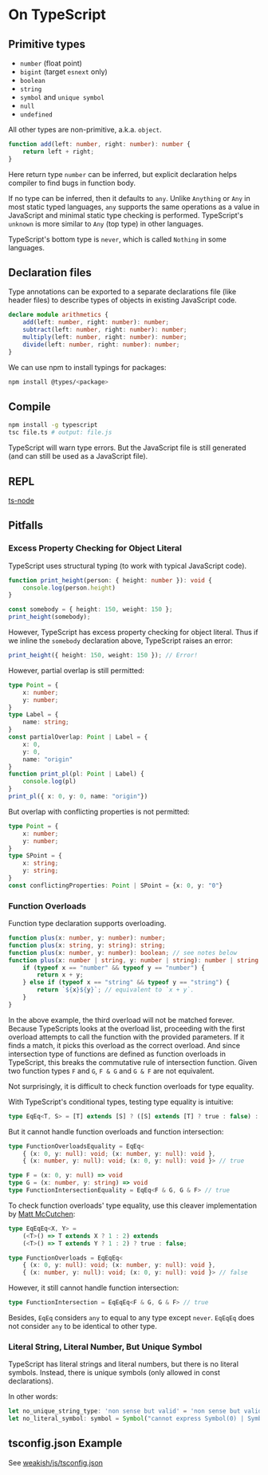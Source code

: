 On TypeScript
=============

Primitive types
---------------

- `number` (float point)
- `bigint` (target `esnext` only)
- `boolean`
- `string`
- `symbol` and `unique symbol`
- `null`
- `undefined`

All other types are non-primitive, a.k.a. `object`.

```typescript
function add(left: number, right: number): number {
	return left + right;
}
```

Here return type `number` can be inferred,
but explicit declaration helps compiler to find bugs in function body.

If no type can be inferred, then it defaults to `any`.
Unlike `Anything` or `Any` in most static typed languages,
`any` supports the same operations as a value in JavaScript
and minimal static type checking is performed.
TypeScript's `unknown` is more similar to `Any` (top type) in other languages.

TypeScript's bottom type is `never`, which is called `Nothing` in some languages.

Declaration files
-----------------

Type annotations can be exported to a separate declarations file (like header files)
to describe types of objects in existing JavaScript code.

```typescript
declare module arithmetics {
    add(left: number, right: number): number;
    subtract(left: number, right: number): number;
    multiply(left: number, right: number): number;
    divide(left: number, right: number): number;
}
```

We can use npm to install typings for packages:

```sh
npm install @types/<package>
```

Compile
-------

```sh
npm install -g typescript
tsc file.ts # output: file.js
```

TypeScript will warn type errors.
But the JavaScript file is still generated (and can still be used as a JavaScript file).

REPL
----

[ts-node](https://github.com/TypeStrong/ts-node)

Pitfalls
--------

### Excess Property Checking for Object Literal

TypeScript uses structural typing (to work with typical JavaScript code).

```typescript
function print_height(person: { height: number }): void {
    console.log(person.height)
}

const somebody = { height: 150, weight: 150 };
print_height(somebody);
```

However, TypeScript has excess property checking for object literal.
Thus if we inline the `somebody` declaration above, TypeScript raises an error:

```typescript
print_height({ height: 150, weight: 150 }); // Error!
```

However, partial overlap is still permitted:

```typescript
type Point = {
    x: number;
    y: number;
}
type Label = {
    name: string;
}
const partialOverlap: Point | Label = {
    x: 0,
    y: 0,
    name: "origin"
}
function print_pl(pl: Point | Label) {
    console.log(pl)
}
print_pl({ x: 0, y: 0, name: "origin"})
```

But overlap with conflicting properties is not permitted:

```typescript
type Point = {
    x: number;
    y: number;
}
type SPoint = {
    x: string;
    y: string;
}
const conflictingProperties: Point | SPoint = {x: 0, y: "0"}
```

### Function Overloads

Function type declaration supports overloading.

```typescript
function plus(x: number, y: number): number;
function plus(x: string, y: string): string;
function plus(x: number, y: number): boolean; // see notes below
function plus(x: number | string, y: number | string): number | string | boolean { // this line is not overload
    if (typeof x == "number" && typeof y == "number") {
        return x + y;
    } else if (typeof x == "string" && typeof y == "string") {
        return `${x}${y}`; // equivalent to `x + y`.
    }
}
```

In the above example, the third overload will not be matched forever.
Because TypeScripts looks at the overload list,
proceeding with the first overload attempts to call the function with the provided parameters.
If it finds a match, it picks this overload as the correct overload.
And since intersection type of functions are defined as function overloads in TypeScript,
this breaks the commutative rule of intersection function.
Given two function types `F` and `G`, `F & G` and `G & F` are not equivalent.

Not surprisingly, it is difficult to check function overloads for type equality.

With TypeScript's conditional types, testing type equality is intuitive:

```ts
type EqEq<T, S> = [T] extends [S] ? ([S] extends [T] ? true : false) : false
```

But it cannot handle function overloads and function intersection:

```typescript
type FunctionOverloadsEquality = EqEq<
    { (x: 0, y: null): void; (x: number, y: null): void },
    { (x: number, y: null): void; (x: 0, y: null): void }> // true

type F = (x: 0, y: null) => void
type G = (x: number, y: string) => void
type FunctionIntersectionEquality = EqEq<F & G, G & F> // true
```

To check function overloads' type equality, use this cleaver implementation by [Matt McCutchen]:

```typescript
type EqEqEq<X, Y> =
    (<T>() => T extends X ? 1 : 2) extends
    (<T>() => T extends Y ? 1 : 2) ? true : false;

type FunctionOverloads = EqEqEq<
    { (x: 0, y: null): void; (x: number, y: null): void },
    { (x: number, y: null): void; (x: 0, y: null): void }> // false
```

[Matt McCutchen]: https://github.com/Microsoft/TypeScript/issues/27024#issuecomment-421529650

However, it still cannot handle  function intersection:

```typescript
type FunctionIntersection = EqEqEq<F & G, G & F> // true
```

Besides, `EqEq` considers `any` to equal to any type except `never`.
`EqEqEq` does not consider `any` to be identical to other type.

### Literal String, Literal Number, But Unique Symbol

TypeScript has literal strings and literal numbers, but there is no literal symbols.
Instead, there is unique symbols (only allowed in const declarations).

In other words:

```js
let no_unique_string_type: 'non sense but valid' = 'non sense but valid'
let no_literal_symbol: symbol = Symbol("cannot express Symbol(0) | Symbol(1)")
```

## tsconfig.json Example

See [weakish/js/tsconfig.json](https://github.com/weakish/js/blob/master/tsconfig.json)
